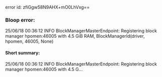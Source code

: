 error id: zfiGgw58N9AHX+mO0LhVxg==
### Bloop error:

25/06/18 00:36:12 INFO BlockManagerMasterEndpoint: Registering block manager hpomen:46005 with 4.5 GiB RAM, BlockManagerId(driver, hpomen, 46005, None)
#### Short summary: 

25/06/18 00:36:12 INFO BlockManagerMasterEndpoint: Registering block manager hpomen:46005 with 4.5 G...